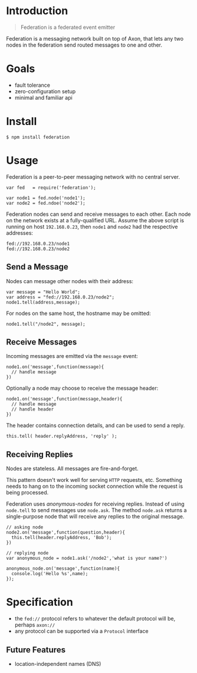 # Introduction

> Federation is a federated event emitter

Federation is a messaging network built on top of Axon,
that lets any two nodes in the federation send routed messages to one and other.

# Goals

- fault tolerance
- zero-configuration setup
- minimal and familiar api

# Install

    $ npm install federation

# Usage

Federation is a peer-to-peer messaging network with no central server.

    var fed   = require('federation');
    
    var node1 = fed.node('node1');
    var node2 = fed.ndoe('node2');

Federation nodes can send and receive messages to each other.
Each node on the network exists at a fully-qualified URL.
Assume the above script is running on host `192.168.0.23`,
then `node1` and `node2` had the respective addresses:

    fed://192.168.0.23/node1
    fed://192.168.0.23/node2

## Send a Message

Nodes can message other nodes with their address:

    var message = "Hello World";
    var address = "fed://192.168.0.23/node2";
    node1.tell(address,message);

For nodes on the same host, the hostname may be omitted:

    node1.tell("/node2", message);

## Receive Messages

Incoming messages are emitted via the `message` event:

    node1.on('message',function(message){
      // handle message
    })

Optionally a node may choose to receive the message header:

    node1.on('message',function(message,header){
      // handle message
      // handle header
    })

The header contains connection details, and can be used to send a reply.

    this.tell( header.replyAddress, 'reply' );

## Receiving Replies

Nodes are stateless. All messages are fire-and-forget.

This pattern doesn't work well for serving `HTTP` requests, etc. Something needs to hang on to the incoming socket connection while the request is being processed.

Federation uses _anonymous-nodes_ for receiving replies.
Instead of using `node.tell` to send messages use `node.ask`. The method `node.ask` returns a single-purpose node that will receive any replies to the original message.

    // asking node
    node2.on('message',function(question,header){
      this.tell(header.replyAddress, 'Bob');
    })
    
    // replying node
    var anonymous_node = node1.ask('/node2','what is your name?')
    
    anonymous_node.on('message',function(name){
      console.log('Hello %s',name);
    });

# Specification

- the `fed://` protocol refers to whatever the default protocol will be, perhaps `axon://`
- any protocol can be supported via a `Protocol` interface

## Future Features

- location-independent names (DNS)
